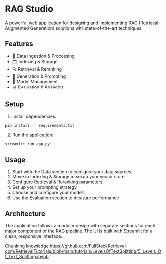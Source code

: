 # RAG Studio

A powerful web application for designing and implementing RAG (Retrieval-Augmented Generation) solutions with state-of-the-art techniques.

## Features

- 📂 Data Ingestion & Processing
- 🗂️ Indexing & Storage
- 🔍 Retrieval & Reranking
- 💭 Generation & Prompting
- 🤖 Model Management
- 📊 Evaluation & Analytics

## Setup

1. Install dependencies:
```bash
pip install -r requirements.txt
```

2. Run the application:
```bash
streamlit run app.py
```

## Usage

1. Start with the Data section to configure your data sources
2. Move to Indexing & Storage to set up your vector store
3. Configure Retrieval & Reranking parameters
4. Set up your prompting strategy
5. Choose and configure your models
6. Use the Evaluation section to measure performance

## Architecture

The application follows a modular design with separate sections for each major component of the RAG pipeline. The UI is built with Streamlit for a clean, responsive interface. 


Chunking knowledge
https://github.com/FullStackRetrieval-com/RetrievalTutorials/blob/main/tutorials/LevelsOfTextSplitting/5_Levels_Of_Text_Splitting.ipynb